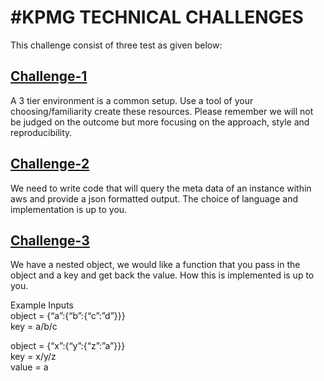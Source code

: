 # #KPMG TECHNICAL CHALLENGES

This challenge consist of three test as given below:

## [Challenge-1](https://github.com/nraghavendra4ever/technical-tests-kpmg/tree/main/Challenge-1)

A 3 tier environment is a common setup. Use a tool of your choosing/familiarity create these resources. Please remember we will not be judged on the outcome but more focusing on the approach, style and reproducibility.

## [Challenge-2](https://github.com/nraghavendra4ever/technical-tests-kpmg/tree/main/Challenge-2)

We need to write code that will query the meta data of an instance within aws and provide a json formatted output. The choice of language and implementation is up to you.

## [Challenge-3](https://github.com/nraghavendra4ever/technical-tests-kpmg/tree/main/Challenge-3)

We have a nested object, we would like a function that you pass in the object and a key and get back the value. How this is implemented is up to you.

Example Inputs <br>
object = {“a”:{“b”:{“c”:”d”}}} <br>
key = a/b/c

object = {“x”:{“y”:{“z”:”a”}}} <br>
key = x/y/z <br>
value = a
